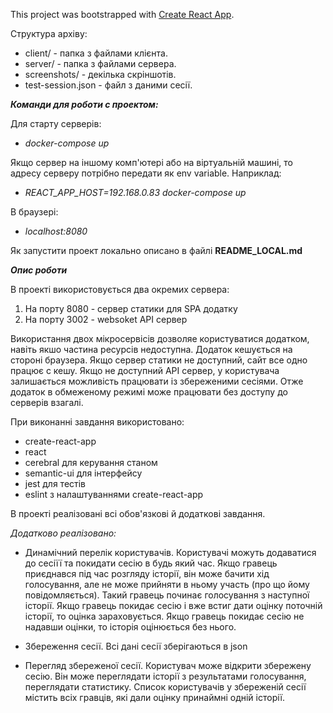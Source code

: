 This project was bootstrapped with [Create React App](https://github.com/facebookincubator/create-react-app).


Структура архіву:
- client/ - папка з файлами клієнта.
- server/ - папка з файлами сервера.
- screenshots/ - декілька скріншотів.
- test-session.json - файл з даними сесії.

***Команди для роботи с проектом:***

Для старту серверів:
- *docker-compose up*

Якщо сервер на іншому комп'ютері або на віртуальній машині, то адресу серверу потрібно передати як env variable. Наприклад:
- *REACT_APP_HOST=192.168.0.83 docker-compose up*

В браузері:
- *localhost:8080*

Як запустити проект локально описано в файлі **README_LOCAL.md**


***Опис роботи***

В проекті використовується два окремих сервера:
1) На порту 8080 - сервер статики для SPA додатку
2) На порту 3002 - websoket API сервер

Використання двох мікросервісів дозволяе користуватися додатком, навіть якшо частина ресурсів недоступна.
Додаток кешується на стороні браузера. Якщо сервер статики не доступний, сайт все одно працює с кешу.
Якщо не доступний API сервер, у користувача залишається можливість працювати із збереженими сесіями.
Отже додаток в обмеженому режимі може працювати без доступу до серверів взагалі.

При виконанні завдання використовано:
- create-react-app
- react
- cerebral для керування станом
- semantic-ui для інтерфейсу
- jest для тестів
- eslint з налаштуваннями create-react-app

В проекті реалізовані всі обов'язкові й додаткові завдання.

*Додатково реалізовано:*

- Динамічний перелік користувачів. Користувачі можуть додаватися до сесіїї та покидати сесію в будь який час.
Якщо гравець приєднався під час розгляду історії, він може бачити хід голосування, але не може прийняти в ньому участь (про що йому повідомляється).
Такий гравець починає голосування з наступної історії.
Якщо гравець покидає сесію і вже встиг дати оцінку поточній історії, то оцінка зараховується. Якщо гравець покидає сесію не надавши оцінки, то історія оцінюється без нього.

- Збереження сесії. Всі дані сесії зберігаються в json

- Перегляд збереженої сесії. Користувач може відкрити збережену сесію. Він може переглядати історії з результатами голосування, переглядати статистику.
Список користувачів у збереженій сесії містить всіх гравців, які дали оцінку принаймні одній історії.

